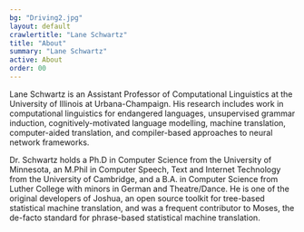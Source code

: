 ```yaml
---
bg: "Driving2.jpg"
layout: default
crawlertitle: "Lane Schwartz"
title: "About"
summary: "Lane Schwartz"
active: About
order: 00
---
```


Lane Schwartz is an Assistant Professor of Computational Linguistics at the University of Illinois at Urbana-Champaign. His research includes work in computational linguistics for endangered languages, unsupervised grammar induction, cognitively-motivated language modelling, machine translation, computer-aided translation, and compiler-based approaches to neural network frameworks.

Dr. Schwartz holds a Ph.D in Computer Science from the University of Minnesota, an M.Phil in Computer Speech, Text and Internet Technology from the University of Cambridge, and a B.A. in Computer Science from Luther College with minors in German and Theatre/Dance. He is one of the original developers of Joshua, an open source toolkit for tree-based statistical machine translation, and was a frequent contributor to Moses, the de-facto standard for phrase-based statistical machine translation.

<!--
{% for post in site.posts limit: 5 %}
  <article class="index-page">
    <h2><a href="{{ post.url | relative_url }}">{{ post.title }}</a></h2>
    {{ post.excerpt }}
  </article>
{% endfor %}
-->
